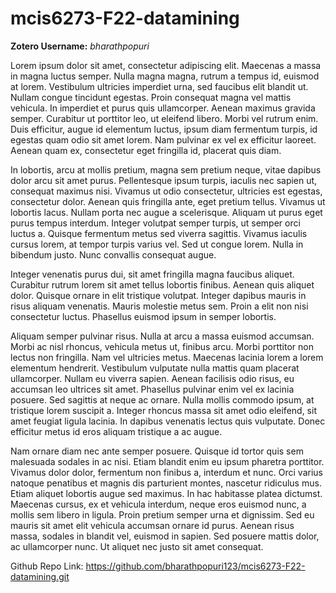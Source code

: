 # mcis6273-F22-datamining

**Zotero Username:** *bharathpopuri*

Lorem ipsum dolor sit amet, consectetur adipiscing elit. Maecenas a massa in magna luctus semper. Nulla magna magna, rutrum a tempus id, euismod at lorem. Vestibulum ultricies imperdiet urna, sed faucibus elit blandit ut. Nullam congue tincidunt egestas. Proin consequat magna vel mattis vehicula. In imperdiet et purus quis ullamcorper. Aenean maximus gravida semper. Curabitur ut porttitor leo, ut eleifend libero. Morbi vel rutrum enim. Duis efficitur, augue id elementum luctus, ipsum diam fermentum turpis, id egestas quam odio sit amet lorem. Nam pulvinar ex vel ex efficitur laoreet. Aenean quam ex, consectetur eget fringilla id, placerat quis diam.

In lobortis, arcu at mollis pretium, magna sem pretium neque, vitae dapibus dolor arcu sit amet purus. Pellentesque ipsum turpis, iaculis nec sapien ut, consequat maximus nisi. Vivamus ut odio consectetur, ultricies est egestas, consectetur dolor. Aenean quis fringilla ante, eget pretium tellus. Vivamus ut lobortis lacus. Nullam porta nec augue a scelerisque. Aliquam ut purus eget purus tempus interdum. Integer volutpat semper turpis, ut semper orci luctus a. Quisque fermentum metus sed viverra sagittis. Vivamus iaculis cursus lorem, at tempor turpis varius vel. Sed ut congue lorem. Nulla in bibendum justo. Nunc convallis consequat augue.

Integer venenatis purus dui, sit amet fringilla magna faucibus aliquet. Curabitur rutrum lorem sit amet tellus lobortis finibus. Aenean quis aliquet dolor. Quisque ornare in elit tristique volutpat. Integer dapibus mauris in risus aliquam venenatis. Mauris molestie metus sem. Proin a elit non nisi consectetur luctus. Phasellus euismod ipsum in semper lobortis.

Aliquam semper pulvinar risus. Nulla at arcu a massa euismod accumsan. Morbi ac nisl rhoncus, vehicula metus ut, finibus arcu. Morbi porttitor non lectus non fringilla. Nam vel ultricies metus. Maecenas lacinia lorem a lorem elementum hendrerit. Vestibulum vulputate nulla mattis quam placerat ullamcorper. Nullam eu viverra sapien. Aenean facilisis odio risus, eu accumsan leo ultrices sit amet. Phasellus pulvinar enim vel ex lacinia posuere. Sed sagittis at neque ac ornare. Nulla mollis commodo ipsum, at tristique lorem suscipit a. Integer rhoncus massa sit amet odio eleifend, sit amet feugiat ligula lacinia. In dapibus venenatis lectus quis vulputate. Donec efficitur metus id eros aliquam tristique a ac augue.

Nam ornare diam nec ante semper posuere. Quisque id tortor quis sem malesuada sodales in ac nisi. Etiam blandit enim eu ipsum pharetra porttitor. Vivamus dolor dolor, fermentum non finibus a, interdum et nunc. Orci varius natoque penatibus et magnis dis parturient montes, nascetur ridiculus mus. Etiam aliquet lobortis augue sed maximus. In hac habitasse platea dictumst. Maecenas cursus, ex et vehicula interdum, neque eros euismod nunc, a mollis sem libero in ligula. Proin pretium semper urna et dignissim. Sed eu mauris sit amet elit vehicula accumsan ornare id purus. Aenean risus massa, sodales in blandit vel, euismod in sapien. Sed posuere mattis dolor, ac ullamcorper nunc. Ut aliquet nec justo sit amet consequat.



Github Repo Link: https://github.com/bharathpopuri123/mcis6273-F22-datamining.git

